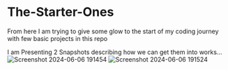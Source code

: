 # The-Starter-Ones
From here I am trying to give some glow to the start of my coding journey with few basic projects in this repo

I am Presenting 2 Snapshots describing how we can get them into works...
![Screenshot 2024-06-06 191454](https://github.com/lakshya-kukreja/The-Starter-Ones/assets/145887272/f5612ef6-1b1c-4373-bedd-1df936625ae0)
![Screenshot 2024-06-06 191524](https://github.com/lakshya-kukreja/The-Starter-Ones/assets/145887272/7800aa16-088b-4321-bce2-d4478b7ca528)
